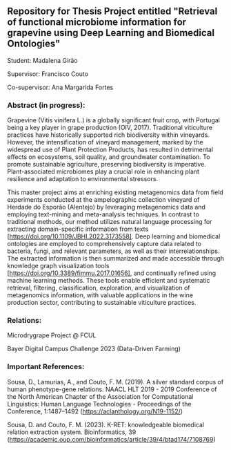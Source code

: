 ## Repository for Thesis Project entitled "Retrieval of functional microbiome information for grapevine using Deep Learning and Biomedical Ontologies"

Student: Madalena Girão

Supervisor: Francisco Couto

Co-supervisor: Ana Margarida Fortes


### Abstract (in progress):
Grapevine (Vitis vinifera L.) is a globally significant fruit crop, with Portugal being a key player in grape production (OIV, 2017). Traditional viticulture practices have historically supported rich biodiversity within vineyards. However, the intensification of vineyard management, marked by the widespread use of Plant Protection Products, has resulted in detrimental effects on ecosystems, soil quality, and groundwater contamination. To promote sustainable agriculture, preserving biodiversity is imperative. Plant-associated microbiomes play a crucial role in enhancing plant resilience and adaptation to environmental stressors.

This master project aims at enriching existing metagenomics data from field experiments conducted at the ampelographic collection vineyard of Herdade do Esporão (Alentejo) by leveraging metagenomics data and employing text-mining and meta-analysis techniques. In contrast to traditional methods, our method utilizes natural language processing for extracting domain-specific information from texts [https://doi.org/10.1109/JBHI.2022.3173558]. Deep learning and biomedical ontologies are employed to comprehensively capture data related to bacteria, fungi, and relevant parameters, as well as their interrelationships. The extracted information is then summarized and made accessible through knowledge graph visualization tools [https://doi.org/10.3389/fimmu.2017.01656], and continually refined using machine learning methods. These tools enable efficient and systematic retrieval, filtering, classification, exploration, and visualization of metagenomics information, with valuable applications in the wine production sector, contributing to sustainable viticulture practices.


### Relations:
Microdrygrape Project @ FCUL

Bayer Digital Campus Challenge 2023 (Data-Driven Farming)


### Important References:
Sousa, D., Lamurias, A., and Couto, F. M. (2019). A silver standard corpus of human phenotype-gene relations. NAACL HLT 2019 - 2019 Conference of the North American Chapter of the Association for Computational Linguistics: Human Language Technologies - Proceedings of the Conference, 1:1487–1492 (https://aclanthology.org/N19-1152/)

Sousa, D. and Couto, F. M. (2023). K-RET: knowledgeable biomedical relation extraction system. Bioinformatics, 39 (https://academic.oup.com/bioinformatics/article/39/4/btad174/7108769)
